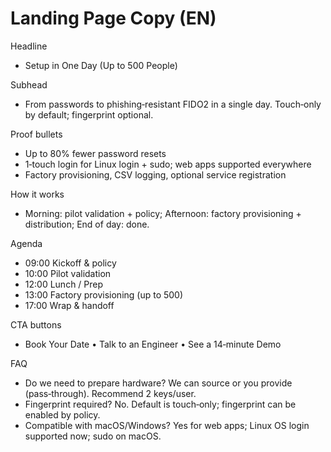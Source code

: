 # Landing Page Copy (EN)

Headline
- Setup in One Day (Up to 500 People)

Subhead
- From passwords to phishing‑resistant FIDO2 in a single day. Touch‑only by default; fingerprint optional.

Proof bullets
- Up to 80% fewer password resets
- 1‑touch login for Linux login + sudo; web apps supported everywhere
- Factory provisioning, CSV logging, optional service registration

How it works
- Morning: pilot validation + policy; Afternoon: factory provisioning + distribution; End of day: done.

Agenda
- 09:00 Kickoff & policy
- 10:00 Pilot validation
- 12:00 Lunch / Prep
- 13:00 Factory provisioning (up to 500)
- 17:00 Wrap & handoff

CTA buttons
- Book Your Date • Talk to an Engineer • See a 14‑minute Demo

FAQ
- Do we need to prepare hardware? We can source or you provide (pass‑through). Recommend 2 keys/user.
- Fingerprint required? No. Default is touch‑only; fingerprint can be enabled by policy.
- Compatible with macOS/Windows? Yes for web apps; Linux OS login supported now; sudo on macOS.
